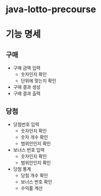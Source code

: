 # java-lotto-precourse

# 기능 명세
## 구매
- 구매 금액 입력
  - 숫자인지 확인
  - 단위에 맞는지 확인
- 구매 결과 생성
- 구매 결과 출력

## 당첨
- 당첨번호 입력
  - 숫자인지 확인
  - 숫자 개수 확인
  - 범위안인지 확인
- 보너스 번호 입력
  - 숫자인지 확인
  - 범위안인지 확인
- 당첨 통계
  - 당첨 개수 확인
  - 보너스 번호 확인
  - 수익률 계산